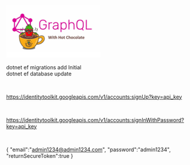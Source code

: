 <br/>
 <img src="./HotChocolate.jpg" alt="HotChocolate" width="50%" height="50%">
<br/>

dotnet ef migrations add Initial
<br/>
dotnet ef database update

<br/>

https://identitytoolkit.googleapis.com/v1/accounts:signUp?key=api_key

<br/>

https://identitytoolkit.googleapis.com/v1/accounts:signInWithPassword?key=api_key

<br/>

{
    "email":"admin1234@admin1234.com",
    "password":"admin1234",
    "returnSecureToken":true
}
